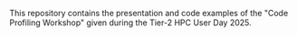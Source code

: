 This repository contains the presentation and code examples of the
"Code Profiling Workshop" given during the Tier-2 HPC User Day 2025.
